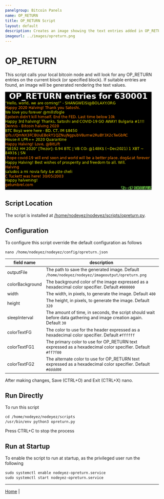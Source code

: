 ```yaml
---
panelgroup: Bitcoin Panels
name: OP_RETURN
title: OP_RETURN Script
layout: default
description: Creates an image showing the text entries added in OP_RETURN
imageurl: ../images/opreturn.png
---
```


# OP_RETURN

This script calls your local bitcoin node and will look for any OP_RETURN entries
on the current block (or specified block).  If suitable entries are found, an image
will be generated rendering the text values.

![sample op return display](../images/opreturn.png)

## Script Location

The script is installed at
[/home/nodeyez/nodeyez/scripts/opreturn.py](../scripts/opreturn.py).

## Configuration

To configure this script override the default configuration as follows

```shell
nano /home/nodeyez/nodeyez/config/opreturn.json
```

| field name | description |
| --- | --- |
| outputFile | The path to save the generated image. Default `/home/nodeyez/nodeyez/imageoutput/opreturn.png` |
| colorBackground | The background color of the image expressed as a hexadecimal color specifier. Default `#000000` |
| width | The width, in pixels, to generate the image. Default `480` |
| height | The height, in pixels, to generate the image. Default `320` |
| sleepInterval | The amount of time, in seconds, the script should wait before data gathering and image creation again. Default `30` |
| colorTextFG | The color to use for the header expressed as a hexadecimal color specifier. Default `#ffffff` |
| colorTextFG1 | The primary color to use for OP_RETURN text expressed as a hexadecimal color specifier. Default `#ff7f00` |
| colorTextFG2 | The alternate color to use for OP_RETURN text expressed as a hexadecimal color specifier. Default `#dddd00` |

After making changes, Save (CTRL+O) and Exit (CTRL+X) nano.

## Run Directly

To run this script

```shell
cd /home/nodeyez/nodeyez/scripts
/usr/bin/env python3 opreturn.py
```

Press CTRL+C to stop the process

## Run at Startup

To enable the script to run at startup, as the privileged user run the following

```shell
sudo systemctl enable nodeyez-opreturn.service
sudo systemctl start nodeyez-opreturn.service
```

---

[Home](../) | 


